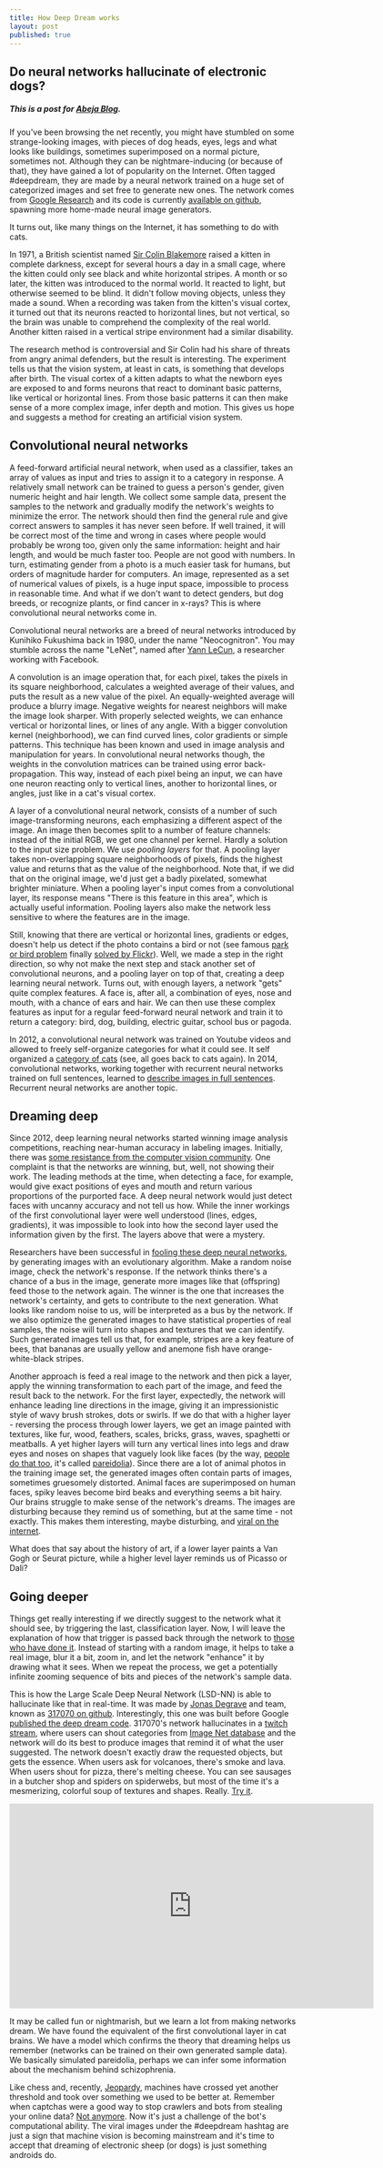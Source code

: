 ```yaml
---
title: How Deep Dream works
layout: post
published: true
---
```


## Do neural networks hallucinate of electronic dogs?

##### This is a post for [Abeja Blog](http://engineer.abeja.asia).

If you've been browsing the net recently, you might have stumbled on some strange-looking images, with pieces of dog heads, eyes, legs and what looks like buildings, sometimes superimposed on a normal picture, sometimes not. Although they can be nightmare-inducing (or because of that), they have gained a lot of popularity on the Internet. Often tagged #deepdream, they are made by a neural network trained on a huge set of categorized images and set free to generate new ones. The network comes from [Google Research](http://googleresearch.blogspot.jp/2015/06/inceptionism-going-deeper-into-neural.html) and its code is currently [available on github](https://github.com/google/deepdream), spawning more home-made neural image generators.

It turns out, like many things on the Internet, it has something to do with cats.

In 1971, a British scientist named [Sir Colin Blakemore](http://www.bbc.com/news/health-27834406) raised a kitten in complete darkness, except for several hours a day in a small cage, where the kitten could only see black and white horizontal stripes. A month or so later, the kitten was introduced to the normal world. It reacted to light, but otherwise seemed to be blind. It didn't follow moving objects, unless they made a sound. When a recording was taken from the kitten's visual cortex, it turned out that its neurons reacted to horizontal lines, but not vertical, so the brain was unable to comprehend the complexity of the real world. Another kitten raised in a vertical stripe environment had a similar disability.

The research method is controversial and Sir Colin had his share of threats from angry animal defenders, but the result is interesting. The experiment tells us that the vision system, at least in cats, is something that develops after birth. The visual cortex of a kitten adapts to what the newborn eyes are exposed to and forms neurons that react to dominant basic patterns, like vertical or horizontal lines. From those basic patterns it can then make sense of a more complex image, infer depth and motion. This gives us hope and suggests a method for creating an artificial vision system.

## Convolutional neural networks

A feed-forward artificial neural network, when used as a classifier, takes an array of values as input and tries to assign it to a category in response. A relatively small network can be trained to guess a person's gender, given numeric height and hair length. We collect some sample data, present the samples to the network and gradually modify the network's weights to minimize the error. The network should then find the general rule and give correct answers to samples it has never seen before. If well trained, it will be correct most of the time and wrong in cases where people would probably be wrong too, given only the same information: height and hair length, and would be much faster too. People are not good with numbers. In turn, estimating gender from a photo is a much easier task for humans, but orders of magnitude harder for computers. An image, represented as a set of numerical values of pixels, is a huge input space, impossible to process in reasonable time. And what if we don't want to detect genders, but dog breeds, or recognize plants, or find cancer in x-rays? This is where convolutional neural networks come in.

Convolutional neural networks are a breed of neural networks introduced by Kunihiko Fukushima back in 1980, under the name "Neocognitron". You may stumble across the name "LeNet", named after [Yann LeCun](http://yann.lecun.com/), a researcher working with Facebook.

A convolution is an image operation that, for each pixel, takes the pixels in its square neighborhood, calculates a weighted average of their values, and puts the result as a new value of the pixel. An equally-weighted average will produce a blurry image. Negative weights for nearest neighbors will make the image look sharper. With properly selected weights, we can enhance vertical or horizontal lines, or lines of any angle. With a bigger convolution kernel (neighborhood), we can find curved lines, color gradients or simple patterns. This technique has been known and used in image analysis and manipulation for years. In convolutional neural networks though, the weights in the convolution matrices can be trained using error back-propagation. This way, instead of each pixel being an input, we can have one neuron reacting only to vertical lines, another to horizontal lines, or angles, just like in a cat's visual cortex.

A layer of a convolutional neural network, consists of a number of such image-transforming neurons, each emphasizing a different aspect of the image. An image then becomes split to a number of feature channels: instead of the initial RGB, we get one channel per kernel. Hardly a solution to the input size problem. We use *pooling layers* for that. A pooling layer takes non-overlapping square neighborhoods of pixels, finds the highest value and returns that as the value of the neighborhood. Note that, if we did that on the original image, we'd just get a badly pixelated, somewhat brighter miniature. When a pooling layer's input comes from a convolutional layer, its response means "There is this feature in this area", which is actually useful information. Pooling layers also make the network less sensitive to where the features are in the image.

Still, knowing that there are vertical or horizontal lines, gradients or edges, doesn't help us detect if the photo contains a bird or not (see famous [park or bird problem](http://xkcd.com/1425/) finally [solved by Flickr](http://parkorbird.flickr.com/)). Well, we made a step in the right direction, so why not make the next step and stack another set of convolutional neurons, and a pooling layer on top of that, creating a deep learning neural network. Turns out, with enough layers, a network "gets" quite complex features. A face is, after all, a combination of eyes, nose and mouth, with a chance of ears and hair. We can then use these complex features as input for a regular feed-forward neural network and train it to return a category: bird, dog, building, electric guitar, school bus or pagoda.

In 2012, a convolutional neural network was trained on Youtube videos and allowed to freely self-organize categories for what it could see. It self organized a [category of cats](http://www.slate.com/blogs/future_tense/2012/06/27/google_computers_learn_to_identify_cats_on_youtube_in_artificial_intelligence_study.html) (see, all goes back to cats again). In 2014, convolutional networks, working together with recurrent neural networks trained on full sentences, learned to [describe images in full sentences](http://cs.stanford.edu/people/karpathy/deepimagesent/). Recurrent neural networks are another topic.

## Dreaming deep

Since 2012, deep learning neural networks started winning image analysis competitions, reaching near-human accuracy in labeling images. Initially, there was [some resistance from the computer vision community](https://largescalevision.wordpress.com/2012/05/26/what-if-cvpr-hate-deep-learning-please-mention-faces/). One complaint is that the networks are winning, but, well, not showing their work. The leading methods at the time, when detecting a face, for example, would give exact positions of eyes and mouth and return various proportions of the purported face. A deep neural network would just detect faces with uncanny accuracy and not tell us how. While the inner workings of the first convolutional layer were well understood (lines, edges, gradients), it was impossible to look into how the second layer used the information given by the first. The layers above that were a mystery.

Researchers have been successful in [fooling these deep neural networks](http://www.evolvingai.org/fooling), by generating images with an evolutionary algorithm. Make a random noise image, check the network's response. If the network thinks there's a chance of a bus in the image, generate more images like that (offspring) feed those to the network again. The winner is the one that increases the network's certainty, and gets to contribute to the next generation. What looks like random noise to us, will be interpreted as a bus by the network. If we also optimize the generated images to have statistical properties of real samples, the noise will turn into shapes and textures that we can identify. Such generated images tell us that, for example, stripes are a key feature of bees, that bananas are usually yellow and anemone fish have orange-white-black stripes.

Another approach is feed a real image to the network and then pick a layer, apply the winning transformation to each part of the image, and feed the result back to the network. For the first layer, expectedly, the network will enhance leading line directions in the image, giving it an impressionistic style of wavy brush strokes, dots or swirls. If we do that with a higher layer - reversing the process through lower layers, we get an image painted with textures, like fur, wood, feathers, scales, bricks, grass, waves, spaghetti or meatballs. A yet higher layers will turn any vertical lines into legs and draw eyes and noses on shapes that vaguely look like faces (by the way, [people do that too](http://wtface.com/), it's called [pareidolia](https://en.wikipedia.org/wiki/Pareidolia)). Since there are a lot of animal photos in the training image set, the generated images often contain parts of images, sometimes gruesomely distorted. Animal faces are superimposed on human faces, spiky leaves become bird beaks and everything seems a bit hairy. Our brains struggle to make sense of the network's dreams. The images are disturbing because they remind us of something, but at the same time - not exactly. This makes them interesting, maybe disturbing, and [viral on the internet](https://twitter.com/hashtag/deepdream).

What does that say about the history of art, if a lower layer paints a Van Gogh or Seurat picture, while a higher level layer reminds us of Picasso or Dali?

## Going deeper

Things get really interesting if we directly suggest to the network what it should see, by triggering the last, classification layer. Now, I will leave the explanation of how that trigger is passed back through the network to [those who have done it](http://317070.github.io/LSD/). Instead of starting with a random image, it helps to take a real image, blur it a bit, zoom in, and let the network "enhance" it by drawing what it sees. When we repeat the process, we get a potentially infinite zooming sequence of bits and pieces of the network's sample data.

This is how the Large Scale Deep Neural Network (LSD-NN) is able to hallucinate like that in real-time. It was made by [Jonas Degrave](https://317070.github.io/Dream/) and team, known as [317070 on github](https://github.com/317070). Interestingly, this one was built before Google [published the deep dream code](https://github.com/google/deepdream). 317070's network hallucinates in a [twitch stream](http://www.twitch.tv/317070), where users can shout categories from [Image Net database](http://www.image-net.org/) and the network will do its best to produce images that remind it of what the user suggested. The network doesn't exactly draw the requested objects, but gets the essence. When users ask for volcanoes, there's smoke and lava. When users shout for pizza, there's melting cheese. You can see sausages in a butcher shop and spiders on spiderwebs, but most of the time it's a mesmerizing, colorful soup of textures and shapes. Really. [Try it](http://www.twitch.tv/317070).

<iframe width="640" height="360" src="https://www.youtube.com/embed/IREsx-xWQ0g" frameborder="0" allowfullscreen></iframe>

It may be called fun or nightmarish, but we learn a lot from making networks dream. We have found the equivalent of the first convolutional layer in cat brains. We have a model which confirms the theory that dreaming helps us remember (networks can be trained on their own generated sample data). We basically simulated pareidolia, perhaps we can infer some information about the mechanism behind schizophrenia.

Like chess and, recently, [Jeopardy](http://www.techrepublic.com/article/ibm-watson-the-inside-story-of-how-the-jeopardy-winning-supercomputer-was-born-and-what-it-wants-to-do-next/), machines have crossed yet another threshold and took over something we used to be better at. Remember when captchas were a good way to stop crawlers and bots from stealing your online data? [Not anymore](http://www.kurzweilai.net/vicarious-ai-breaks-captcha-turing-test). Now it's just a challenge of the bot's computational ability. The viral images under the #deepdream hashtag are just a sign that machine vision is becoming mainstream and it's time to accept that dreaming of electronic sheep (or dogs) is just something androids do.

